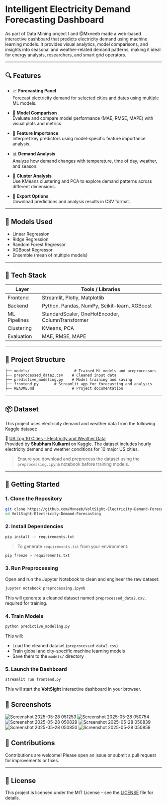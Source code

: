 # Intelligent Electricity Demand Forecasting Dashboard

As part of Data Mining project I and @Mxneeb made a web-based interactive dashboard that predicts electricity demand using machine learning models. It provides visual analytics, model comparisons, and insights into seasonal and weather-related demand patterns, making it ideal for energy analysts, researchers, and smart grid operators.

---

## 🔍 Features

- 📈 **Forecasting Panel**  
  Forecast electricity demand for selected cities and dates using multiple ML models.

- 🧪 **Model Comparison**  
  Evaluate and compare model performance (MAE, RMSE, MAPE) with visual plots and metrics.

- 🧠 **Feature Importance**  
  Interpret key predictors using model-specific feature importance analysis.

- 📊 **Demand Analysis**  
  Analyze how demand changes with temperature, time of day, weather, and season.

- 🔬 **Cluster Analysis**  
  Use KMeans clustering and PCA to explore demand patterns across different dimensions.

- 💾 **Export Options**  
  Download predictions and analysis results in CSV format.

---

## 🧠 Models Used

- Linear Regression
- Ridge Regression
- Random Forest Regressor
- XGBoost Regressor
- Ensemble (mean of multiple models)

---

## 🧰 Tech Stack

| Layer         | Tools / Libraries                              |
|---------------|------------------------------------------------|
| Frontend      | Streamlit, Plotly, Matplotlib                  |
| Backend       | Python, Pandas, NumPy, Scikit-learn, XGBoost   |
| ML Pipelines  | StandardScaler, OneHotEncoder, ColumnTransformer |
| Clustering    | KMeans, PCA                                    |
| Evaluation    | MAE, RMSE, MAPE                                |

---

## 📂 Project Structure

```
├── models/                    # Trained ML models and preprocessors
├── preprocessed_data2.csv    # Cleaned input data
├── predictive_modeling.py    # Model training and saving
├── frontend.py       # Streamlit app for forecasting and analysis
├── README.md                 # Project documentation
```

---
## 📦 Dataset

This project uses electricity demand and weather data from the following Kaggle dataset:

🔗 [US Top 10 Cities - Electricity and Weather Data](https://www.kaggle.com/datasets/shubhamkulkarni01/us-top-10-cities-electricity-and-weather-data?select=EIA930_BALANCE_2018_Jul_Dec.csv)  
Provided by **Shubham Kulkarni** on Kaggle. The dataset includes hourly electricity demand and weather conditions for 10 major US cities.

> Ensure you download and preprocess the dataset using the `preprocessing.ipynb` notebook before training models.
---

## 🚀 Getting Started

### 1. Clone the Repository

```bash
git clone https://github.com/Mxneeb/VoltSight-Electricity-Demand-Forecasting
cd VoltSight-Electricity-Demand-Forecasting
```

### 2. Install Dependencies

```bash
pip install -r requirements.txt
```

> To generate `requirements.txt` from your environment:
```bash
pip freeze > requirements.txt
```

### 3. Run Preprocessing

Open and run the Jupyter Notebook to clean and engineer the raw dataset:

```bash
jupyter notebook preprocessing.ipynb
```

This will generate a cleaned dataset named `preprocessed_data2.csv`, required for training.

### 4. Train Models

```bash
python predictive_modeling.py
```

This will:
- Load the cleaned dataset (`preprocessed_data2.csv`)
- Train global and city-specific machine learning models
- Save them to the `models/` directory

### 5. Launch the Dashboard

```bash
streamlit run frontend.py
```

This will start the **VoltSight** interactive dashboard in your browser.


## 📸 Screenshots 

![Screenshot 2025-05-28 051253](https://github.com/user-attachments/assets/2495b74c-d3e2-4490-bbab-259576e315b7)
![Screenshot 2025-05-28 050754](https://github.com/user-attachments/assets/d8958baa-0b2a-4cc8-bc12-d75a562f5f29)
![Screenshot 2025-05-28 050829](https://github.com/user-attachments/assets/35b35fca-0cf5-4ce7-ba73-74d68af551bd)
![Screenshot 2025-05-28 050839](https://github.com/user-attachments/assets/30ec981a-550f-4677-944e-8a2af0ae7c42)
![Screenshot 2025-05-28 050850](https://github.com/user-attachments/assets/91b77d18-328d-41f4-a061-aa84f4ab901b)
![Screenshot 2025-05-28 050859](https://github.com/user-attachments/assets/f13850ba-2c09-422c-b6d9-dafcec2f589f)



## 🤝 Contributions

Contributions are welcome! Please open an issue or submit a pull request for improvements or fixes.

---

## 📝 License

This project is licensed under the MIT License – see the [LICENSE](LICENSE) file for details.

